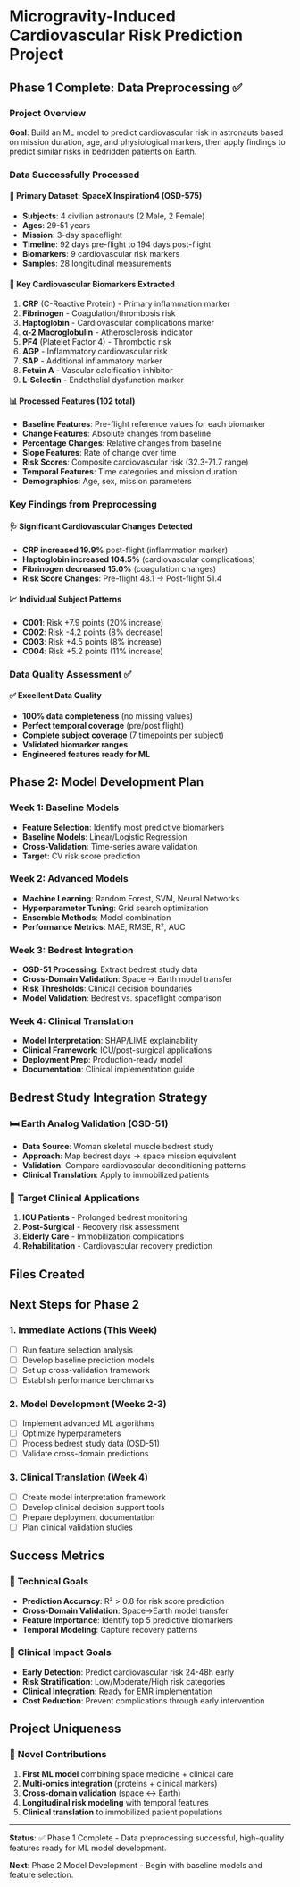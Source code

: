# Microgravity-Induced Cardiovascular Risk Prediction Project

## Phase 1 Complete: Data Preprocessing ✅

### Project Overview

**Goal**: Build an ML model to predict cardiovascular risk in astronauts based on mission duration, age, and physiological markers, then apply findings to predict similar risks in bedridden patients on Earth.

### Data Successfully Processed

#### 🚀 **Primary Dataset: SpaceX Inspiration4 (OSD-575)**

- **Subjects**: 4 civilian astronauts (2 Male, 2 Female)
- **Ages**: 29-51 years
- **Mission**: 3-day spaceflight
- **Timeline**: 92 days pre-flight to 194 days post-flight
- **Biomarkers**: 9 cardiovascular risk markers
- **Samples**: 28 longitudinal measurements

#### 🔬 **Key Cardiovascular Biomarkers Extracted**

1. **CRP** (C-Reactive Protein) - Primary inflammation marker
2. **Fibrinogen** - Coagulation/thrombosis risk
3. **Haptoglobin** - Cardiovascular complications marker
4. **α-2 Macroglobulin** - Atherosclerosis indicator
5. **PF4** (Platelet Factor 4) - Thrombotic risk
6. **AGP** - Inflammatory cardiovascular risk
7. **SAP** - Additional inflammatory marker
8. **Fetuin A** - Vascular calcification inhibitor
9. **L-Selectin** - Endothelial dysfunction marker

#### 📊 **Processed Features (102 total)**

- **Baseline Features**: Pre-flight reference values for each biomarker
- **Change Features**: Absolute changes from baseline
- **Percentage Changes**: Relative changes from baseline
- **Slope Features**: Rate of change over time
- **Risk Scores**: Composite cardiovascular risk (32.3-71.7 range)
- **Temporal Features**: Time categories and mission duration
- **Demographics**: Age, sex, mission parameters

### Key Findings from Preprocessing

#### 🩺 **Significant Cardiovascular Changes Detected**

- **CRP increased 19.9%** post-flight (inflammation marker)
- **Haptoglobin increased 104.5%** (cardiovascular complications)
- **Fibrinogen decreased 15.0%** (coagulation changes)
- **Risk Score Changes**: Pre-flight 48.1 → Post-flight 51.4

#### 📈 **Individual Subject Patterns**

- **C001**: Risk +7.9 points (20% increase)
- **C002**: Risk -4.2 points (8% decrease)
- **C003**: Risk +4.5 points (8% increase)
- **C004**: Risk +5.2 points (11% increase)

### Data Quality Assessment ✅

#### ✅ **Excellent Data Quality**

- **100% data completeness** (no missing values)
- **Perfect temporal coverage** (pre/post flight)
- **Complete subject coverage** (7 timepoints per subject)
- **Validated biomarker ranges**
- **Engineered features ready for ML**

## Phase 2: Model Development Plan

### Week 1: Baseline Models

- **Feature Selection**: Identify most predictive biomarkers
- **Baseline Models**: Linear/Logistic Regression
- **Cross-Validation**: Time-series aware validation
- **Target**: CV risk score prediction

### Week 2: Advanced Models

- **Machine Learning**: Random Forest, SVM, Neural Networks
- **Hyperparameter Tuning**: Grid search optimization
- **Ensemble Methods**: Model combination
- **Performance Metrics**: MAE, RMSE, R², AUC

### Week 3: Bedrest Integration

- **OSD-51 Processing**: Extract bedrest study data
- **Cross-Domain Validation**: Space → Earth model transfer
- **Risk Thresholds**: Clinical decision boundaries
- **Model Validation**: Bedrest vs. spaceflight comparison

### Week 4: Clinical Translation

- **Model Interpretation**: SHAP/LIME explainability
- **Clinical Framework**: ICU/post-surgical applications
- **Deployment Prep**: Production-ready model
- **Documentation**: Clinical implementation guide

## Bedrest Study Integration Strategy

### 🛏️ **Earth Analog Validation (OSD-51)**

- **Data Source**: Woman skeletal muscle bedrest study
- **Approach**: Map bedrest days → space mission equivalent
- **Validation**: Compare cardiovascular deconditioning patterns
- **Clinical Translation**: Apply to immobilized patients

### 🏥 **Target Clinical Applications**

1. **ICU Patients** - Prolonged bedrest monitoring
2. **Post-Surgical** - Recovery risk assessment
3. **Elderly Care** - Immobilization complications
4. **Rehabilitation** - Cardiovascular recovery prediction

## Files Created


## Next Steps for Phase 2

### 1. **Immediate Actions** (This Week)

- [ ] Run feature selection analysis
- [ ] Develop baseline prediction models
- [ ] Set up cross-validation framework
- [ ] Establish performance benchmarks

### 2. **Model Development** (Weeks 2-3)

- [ ] Implement advanced ML algorithms
- [ ] Optimize hyperparameters
- [ ] Process bedrest study data (OSD-51)
- [ ] Validate cross-domain predictions

### 3. **Clinical Translation** (Week 4)

- [ ] Create model interpretation framework
- [ ] Develop clinical decision support tools
- [ ] Prepare deployment documentation
- [ ] Plan clinical validation studies

## Success Metrics

### 🎯 **Technical Goals**

- **Prediction Accuracy**: R² > 0.8 for risk score prediction
- **Cross-Domain Validation**: Space→Earth model transfer
- **Feature Importance**: Identify top 5 predictive biomarkers
- **Temporal Modeling**: Capture recovery patterns

### 🏥 **Clinical Impact Goals**

- **Early Detection**: Predict cardiovascular risk 24-48h early
- **Risk Stratification**: Low/Moderate/High risk categories
- **Clinical Integration**: Ready for EMR implementation
- **Cost Reduction**: Prevent complications through early intervention

## Project Uniqueness

### 🌟 **Novel Contributions**

1. **First ML model** combining space medicine + clinical care
2. **Multi-omics integration** (proteins + clinical markers)
3. **Cross-domain validation** (space ↔ Earth)
4. **Longitudinal risk modeling** with temporal features
5. **Clinical translation** to immobilized patient populations

---

**Status**: ✅ Phase 1 Complete - Data preprocessing successful, high-quality features ready for ML model development.

**Next**: Phase 2 Model Development - Begin with baseline models and feature selection.
